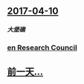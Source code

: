 ## [2017-04-10](/zh/news/2017/04/10/index.md)

##### 大堡礁
### [en Research Council ](/zh/news/2017/04/10/en-Research-Council.md)
## [前一天...](/zh/news/2017/04/9/index.md)

